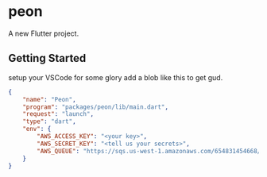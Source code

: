 # peon

A new Flutter project.

## Getting Started

setup your VSCode for some glory add a blob like this to get gud.

```json
{
    "name": "Peon",
    "program": "packages/peon/lib/main.dart",
    "request": "launch",
    "type": "dart",
    "env": {
        "AWS_ACCESS_KEY": "<your key>",
        "AWS_SECRET_KEY": "<tell us your secrets>",
        "AWS_QUEUE": "https://sqs.us-west-1.amazonaws.com/654831454668/tester"
    }
}
```
